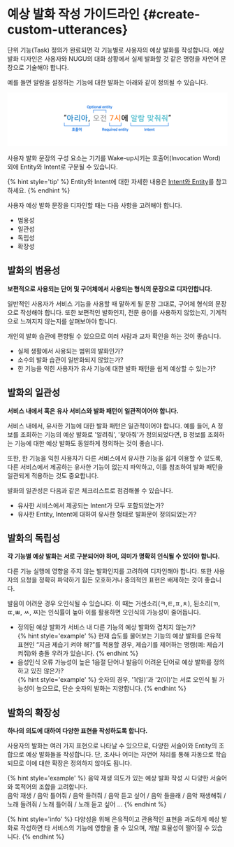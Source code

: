 예상 발화 작성 가이드라인 {#create-custom-utterances}
====================

단위 기능(Task) 정의가 완료되면 각 기능별로 사용자의 예상 발화를 작성합니다. 예상 발화 디자인은 사용자와 NUGU의 대화 상황에서 실제 발화할 것 같은 명령을 자연어 문장으로 기술해야 합니다. 

예를 들면 알람을 설정하는 기능에 대한 발화는 아래와 같이 정의될 수 있습니다.

![](../images/voice-service-design-guideline/ch2_22_01.png)

사용자 발화 문장의 구성 요소는 기기를 Wake-up시키는 호출어(Invocation Word) 외에 Entity와 Intent로 구분될 수 있습니다.  

{% hint style='tip' %}
Entity와 Intent에 대한 자세한 내용은 [Intent와 Entity](/nugu-developers-an-overview/intents-and-entities.md)를 참고하세요.
{% endhint %}

사용자 예상 발화 문장을 디자인할 때는 다음 사항을 고려해야 합니다.
* 범용성
* 일관성
* 독립성
* 확장성

## 발화의 범용성

<i class="fa fa-quote-left"> </i> **보편적으로 사용되는 단어 및 구어체에서 사용되는 형식의 문장으로 디자인합니다.** <i class="fa fa-quote-right"> </i>

일반적인 사용자가 서비스 기능을 사용할 때 말하게 될 문장 그대로, 구어체 형식의 문장으로 작성해야 합니다. 또한 보편적인 발화인지, 전문 용어를 사용하지 않았는지, 기계적으로 느껴지지 않는지를 살펴보아야 합니다. 

개인의 발화 습관에 편향될 수 있으므로 여러 사람과 교차 확인을 하는 것이 좋습니다.

* 실제 생활에서 사용되는 범위의 발화인가?
* 소수의 발화 습관이 일반화되지 않았는가?
* 한 기능을 익힌 사용자가 유사 기능에 대한 발화 패턴을 쉽게 예상할 수 있는가?

## 발화의 일관성

<i class="fa fa-quote-left"> </i> **서비스 내에서 혹은 유사 서비스와 발화 패턴이 일관적이어야 합니다.** <i class="fa fa-quote-right"> </i>

서비스 내에서, 유사한 기능에 대한 발화 패턴은 일관적이어야 합니다. 예를 들어, A 정보를 조회하는 기능의 예상 발화로 '알려줘', '찾아줘'가 정의되었다면, B 정보를 조회하는 기능에 대한 예상 발화도 동일하게 정의하는 것이 좋습니다.  

또한, 한 기능을 익힌 사용자가 다른 서비스에서 유사한 기능을 쉽게 이용할 수 있도록, 다른 서비스에서 제공하는 유사한 기능이 없는지 파악하고, 이를 참조하여 발화 패턴을 일관되게 적용하는 것도 중요합니다.  

발화의 일관성은 다음과 같은 체크리스트로 점검해볼 수 있습니다.

* 유사한 서비스에서 제공되는 Intent가 모두 포함되었는가?
* 유사한 Entity, Intent에 대하여 유사한 형태로 발화문이 정의되었는가?

## 발화의 독립성

<i class="fa fa-quote-left"> </i> **각 기능별 예상 발화는 서로 구분되어야 하며, 의미가 명확히 인식될 수 있아야 합니다.** <i class="fa fa-quote-right"> </i>

다른 기능 실행에 영향을 주지 않는 발화인지를 고려하여 디자인해야 합니다. 또한 사용자의 요청을 정확히 파악하기 힘든 모호하거나 중의적인 표현은 배제하는 것이 좋습니다.  

발음이 어려운 경우 오인식될 수 있습니다. 이 때는 거센소리(ㅋ,ㅌ,ㅍ,ㅊ), 된소리(ㄲ,ㄸ,ㅃ, ㅆ, ㅉ)는 인식률이 높아 이를 활용하면 오인식의 가능성이 줄어듭니다.

* 정의된 예상 발화가 서비스 내 다른 기능의 예상 발화와 겹치지 않는가?  
{% hint style='example' %}
현재 습도를 물어보는 기능의 예상 발화를 은유적 표현인 “지금 제습기 켜야 해?”를 적용할 경우, 제습기를 제어하는 명령(예: 제습기 켜줘)와 충돌 우려가 있습니다.
{% endhint %}
* 음성인식 오류 가능성이 높은 1음절 단어나 발음이 어려운 단어로 예상 발화를 정의하고 있진 않은가?  
{% hint style='example' %}
숫자의 경우, '1(일)'과 '2(이)'는 서로 오인식 될 가능성이 높으므로, 단순 숫자의 발화는 지양합니다.
{% endhint %}

## 발화의 확장성

<i class="fa fa-quote-left"> </i> **하나의 의도에 대하여 다양한 표현을 작성하도록 합니다.** <i class="fa fa-quote-right"> </i>

사용자의 발화는 여러 가지 표현으로 나타날 수 있으므로, 다양한 서술어와 Entity의 조합으로 예상 발화들을 작성합니다. 단, 조사나 어미는 자연어 처리를 통해 자동으로 학습되므로 이에 대한 확장은 정의하지 않아도 됩니다.

{% hint style='example' %}
음악 재생 의도가 있는 예상 발화 작성 시 다양한 서술어와 목적어의 조합을 고려합니다.  
음악 재생 / 음악 틀어줘 / 음악 들려줘 / 음악 듣고 싶어 / 음악 들을래 / 음악 재생해줘 / 노래 들려줘 / 노래 틀어줘 / 노래 듣고 싶어 …
{% endhint %}


{% hint style='info' %}
다양성을 위해 은유적이고 관용적인 표현을 과도하게 예상 발화로 작성하면 타 서비스의 기능에 영향을 줄 수 있으며, 개발 효율성이 떨어질 수 있습니다.
{% endhint %}
